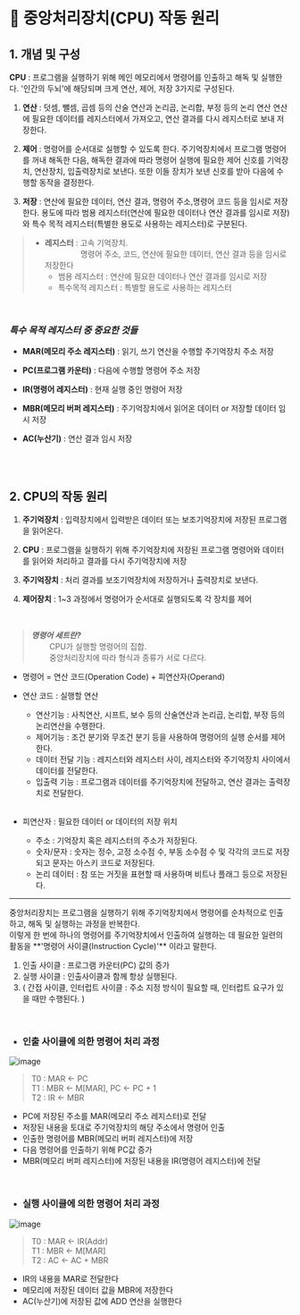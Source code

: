 # 📌 중앙처리장치(CPU) 작동 원리

## 1. 개념 및 구성

**CPU** : 프로그램을 실행하기 위해 메인 메모리에서 명령어를 인출하고 해독 및 실행한다.
'인간의 두뇌'에 해당되며 크게 연산, 제어, 저장 3가지로 구성된다.

1.  **연산** : 덧셈, 뺄셈, 곱셈 등의 산술 연산과 논리곱, 논리합, 부정 등의 논리 연산
    연산에 필요한 데이터를 레지스터에서 가져오고, 연산 결과를 다시 레지스터로 보내 저장한다.

2.  **제어** : 명령어를 순서대로 실행할 수 있도록 한다.
    주기억장치에서 프로그램 명령어를 꺼내 해독한 다음, 해독한 결과에 따라 명령어 실행에 필요한 제어 신호를 기억장치, 연산장치, 입출력장치로 보낸다.
    또한 이들 장치가 보낸 신호를 받아 다음에 수행할 동작을 결정한다.

3.  **저장** : 연산에 필요한 데이터, 연산 결과, 명령어 주소,명령어 코드 등을 임시로 저장한다.
    용도에 따라 범용 레지스터(연산에 필요한 데이터나 연산 결과를 임시로 저장)와 특수 목적 레지스터(특별한 용도로 사용하는 레지스터)로 구분된다.

> - **레지스터** : 고속 기억장치.<br>
>   　　 　　 명령어 주소, 코드, 연산에 필요한 데이터, 연산 결과 등을 임시로 저장한다 <br>
>   - 범용 레지스터 : 연산에 필요한 데이터나 연산 결과를 임시로 저장
>   - 특수목적 레지스터 : 특별할 용도로 사용하는 레지스터

<br>

### _**특수 목적 레지스터 중 중요한 것들**_

- **MAR(메모리 주소 레지스터)** : 읽기, 쓰기 연산을 수행할 주기억장치 주소 저장

- **PC(프로그램 카운터)** : 다음에 수행할 명령어 주소 저장

- **IR(명령어 레지스터)** : 현재 실행 중인 명령어 저장

- **MBR(메모리 버퍼 레지스터)** : 주기억장치에서 읽어온 데이터 or 저장할 데이터 임시 저장

- **AC(누산기)** : 연산 결과 임시 저장

<br>
<br>

## 2. CPU의 작동 원리

1. **주기억장치** : 입력장치에서 입력받은 데이터 또는 보조기억장치에 저장된 프로그램을 읽어온다.

2. **CPU** : 프로그램을 실행하기 위해 주기억장치에 저장된 프로그램 명령어와 데이터를 읽어와 처리하고 결과를 다시 주기억장치에 저장

3. **주기억장치** : 처리 결과를 보조기억장치에 저장하거나 출력장치로 보낸다.

4. **제어장치** : 1~3 과정에서 명령어가 순서대로 실행되도록 각 장치를 제어

<br>

> _**명령어 세트란?**_ <br>
> 　　 CPU가 실행할 명령어의 집합.<br>
> 　　 중앙처리장치에 따라 형식과 종류가 서로 다르다.<br>

- 명령어 = 연산 코드(Operation Code) + 피연산자(Operand)

- 연산 코드 : 실행할 연산

  - 연산기능 : 사칙연산, 시프트, 보수 등의 산술연산과 논리곱, 논리합, 부정 등의 논리연산을 수행한다.
  - 제어기능 : 조건 분기와 무조건 분기 등을 사용하여 명령어의 실행 순서를 제어한다.
  - 데이터 전달 기능 : 레지스터와 레지스터 사이, 레지스터와 주기억장치 사이에서 데이터를 전달한다.
  - 입출력 기능 : 프로그램과 데이터를 주기억장치에 전달하고, 연산 결과는 출력장치로 전달한다.
    <br>
    <br>

- 피연산자 : 필요한 데이터 or 데이터의 저장 위치
  <br>
  - 주소 : 기억장치 혹은 레지스터의 주소가 저장된다.
  - 숫자/문자 : 숫자는 정수, 고정 소수점 수, 부동 소수점 수 및 각각의 코드로 저장되고 문자는 아스키 코드로 저장된다.
  - 논리 데이터 : 참 또는 거짓을 표현할 때 사용하며 비트나 플래그 등으로 저장된다.

<hr>
중앙처리장치는 프로그램을 실행하기 위해 주기억장치에서 명령어를 순차적으로 인출하고, 해독 및 실행하는 과정을 반복한다.<br>
이렇게 한 번에 하나의 명령어를 주기억장치에서 인출하여 실행하는 데 필요한 일련의 활동을 **'명령어 사이클(Instruction Cycle)'** 이라고 말한다.

1. 인출 사이클 : 프로그램 카운터(PC) 값의 증가
2. 실행 사이클 : 인출사이클과 함께 항상 실행된다.
3. ( 간접 사이클, 인터럽트 사이클 : 주소 지정 방식이 필요할 때, 인터럽트 요구가 있을 때만 수행된다. )

<br>

- ### 인출 사이클에 의한 명령어 처리 과정
![image](https://user-images.githubusercontent.com/63834758/197391747-83b4ef05-1509-4221-b699-9c9c5d8174b8.png)

  > T0 : MAR <- PC <br>
  > T1 : MBR <- M[MAR], PC <- PC + 1 <br>
  > T2 : IR <- MBR <br>

  - PC에 저장된 주소를 MAR(메모리 주소 레지스터)로 전달
  - 저장된 내용을 토대로 주기억장치의 해당 주소에서 명령어 인출
  - 인출한 명령어를 MBR(메모리 버퍼 레지스터)에 저장
  - 다음 명령어를 인출하기 위해 PC값 증가
  - MBR(메모리 버퍼 레지스터)에 저장된 내용을 IR(명령어 레지스터)에 전달

<br>

- ### 실행 사이클에 의한 명령어 처리 과정
![image](https://user-images.githubusercontent.com/63834758/197391761-6f87b806-a40d-40b4-9490-8f6ddf623202.png)

  > T0 : MAR <- IR(Addr) <br>
  > T1 : MBR <- M[MAR] <br>
  > T2 : AC <- AC + MBR <br>

  - IR의 내용을 MAR로 전달한다
  - 메모리에 저장된 데이터 값을 MBR에 저장한다
  - AC(누산기)에 저장된 값에 ADD 연산을 실행한다

